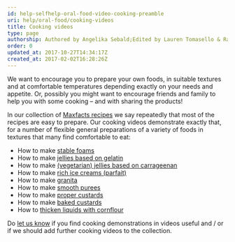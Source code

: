 ```yaml
---
id: help-selfhelp-oral-food-video-cooking-preamble
uri: help/oral-food/cooking-videos
title: Cooking videos
type: page
authorship: Authored by Angelika Sebald;Edited by Lauren Tomasello & Rachel Brown
order: 0
updated_at: 2017-10-27T14:34:17Z
created_at: 2017-02-02T16:28:26Z
---
```


<p>We want to encourage you to prepare your own foods, in suitable
    textures and at comfortable temperatures depending exactly
    on your needs and appetite. Or, possibly you might want to
    encourage friends and family to help you with some cooking
    – and with sharing the products!</p>
<p>In our collection of <a href="/help/oral-food/recipes">Maxfacts recipes</a>    we say repeatedly that most of the recipes are easy to prepare.
    Our cooking videos demonstrate exactly that, for a number
    of flexible general preparations of a variety of foods in
    textures that many find comfortable to eat:</p>
<ul>
    <li>How to make <a href="/help/oral-food/cooking-videos/foams">stable foams</a></li>
    <li>How to make <a href="/help/oral-food/cooking-videos/gelatin">jellies based on gelatin</a></li>
    <li>How to make <a href="/help/oral-food/cooking-videos/carrageenan">(vegetarian) jellies based on carrageenan</a></li>
    <li>How to make <a href="/help/oral-food/cooking-videos/parfait">rich ice creams (parfait)</a></li>
    <li>How to make <a href="/help/oral-food/cooking-videos/granita">granita</a></li>
    <li>How to make <a href="/help/oral-food/cooking-videos/puree">smooth purees</a></li>
    <li>How to make <a href="/help/oral-food/cooking-videos/custard">proper custards</a></li>
    <li>How to make <a href="/help/oral-food/cooking-videos/baked-custard">baked custards</a></li>
    <li>How to <a href="/help/oral-food/cooking-videos/cornflour">thicken liquids with cornflour</a></li>
</ul>
<p>Do <a href="/help/oral-food/cooking-videos/feedback">let us know</a>    if you find cooking demonstrations in videos useful and /
    or if we should add further cooking videos to the collection.</p>
